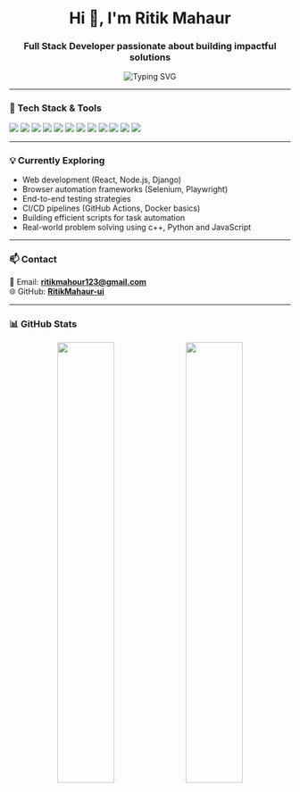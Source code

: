 <h1 align="center">Hi 👋, I'm Ritik Mahaur</h1>
<h3 align="center">Full Stack Developer passionate about building impactful solutions</h3>

<p align="center">
  <img src="https://readme-typing-svg.demolab.com?font=Fira+Code&size=22&pause=1000&color=F75590&center=true&vCenter=true&width=435&lines=Code.+Learn.+Contribute.;AI+%2B+Web+%3D+Future+Ready.;Write+Clean+Code+%F0%9F%94%A8;Build+Impactful+Real-World+Projects" alt="Typing SVG" />
</p>

---

### 🔧 Tech Stack & Tools

<p align="left">
  <img src="https://img.shields.io/badge/C++-00599C?style=for-the-badge&logo=c%2B%2B&logoColor=white" />
  <img src="https://img.shields.io/badge/Python-3776AB?style=for-the-badge&logo=python&logoColor=white" />
  <img src="https://img.shields.io/badge/HTML5-e34c26?style=for-the-badge&logo=html5&logoColor=white" />
  <img src="https://img.shields.io/badge/CSS3-1572b6?style=for-the-badge&logo=css3&logoColor=white" />
  <img src="https://img.shields.io/badge/JavaScript-F0DB4F?style=for-the-badge&logo=javascript&logoColor=black" />
  <img src="https://img.shields.io/badge/Git-F05032?style=for-the-badge&logo=git&logoColor=white" />
  <img src="https://img.shields.io/badge/GitHub-181717?style=for-the-badge&logo=github&logoColor=white" />
  <img src="https://img.shields.io/badge/VS%20Code-007ACC?style=for-the-badge&logo=visual-studio-code&logoColor=white" />
  <img src="https://img.shields.io/badge/NumPy-013243?style=for-the-badge&logo=numpy&logoColor=white" />
  <img src="https://img.shields.io/badge/Pandas-150458?style=for-the-badge&logo=pandas&logoColor=white" />
  <img src="https://img.shields.io/badge/Scikit--Learn-F7931E?style=for-the-badge&logo=scikit-learn&logoColor=white" />
  <img src="https://img.shields.io/badge/TensorFlow-FF6F00?style=for-the-badge&logo=tensorflow&logoColor=white" />
</p>

---

### 💡 Currently Exploring

- Web development (React, Node.js, Django)
- Browser automation frameworks (Selenium, Playwright)
- End-to-end testing strategies
- CI/CD pipelines (GitHub Actions, Docker basics)
- Building efficient scripts for task automation
- Real-world problem solving using c++, Python and JavaScript

---

### 📫 Contact

📧 Email: **ritikmahour123@gmail.com**  
🌐 GitHub: [**RitikMahaur-ui**](https://github.com/RitikMahaur-ui/RitikMahaur-ui/edit/main/README.md)

---

### 📊 GitHub Stats

<p align="center">
  <img src="https://github-readme-stats.vercel.app/api?username=RitikMahaur-ui&show_icons=true&theme=radical" width="45%"/>
  <img src="https://github-readme-streak-stats.herokuapp.com/?user=RitikMahaur-ui&theme=radical" width="45%"/>
</p>


